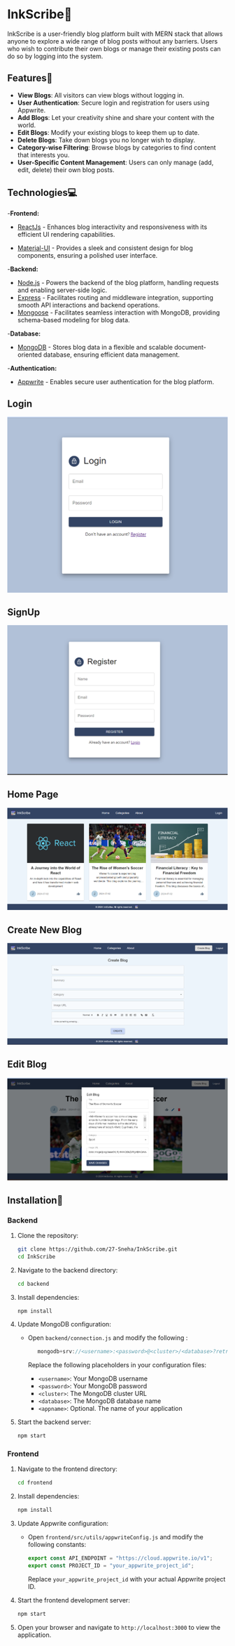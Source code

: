 # InkScribe📝

InkScribe is a user-friendly blog platform built with MERN stack that allows anyone to explore a wide range of blog posts without any barriers. Users who wish to contribute their own blogs or manage their existing posts can do so by logging into the system.

## Features🎯

- **View Blogs**: All visitors can view blogs without logging in.
- **User Authentication**: Secure login and registration for users using Appwrite.
- **Add Blogs**: Let your creativity shine and share your content with the world.
- **Edit Blogs**: Modify your existing blogs to keep them up to date.
- **Delete Blogs**: Take down blogs you no longer wish to display.
- **Category-wise Filtering**: Browse blogs by categories to find content that interests you.
- **User-Specific Content Management**: Users can only manage (add, edit, delete) their own blog posts.

## Technologies💻

-**Frontend:**

- [ReactJs](https://react.dev/learn) - Enhances blog interactivity and responsiveness with its efficient UI rendering capabilities.

- [Material-UI](https://mui.com/material-ui/getting-started/) - Provides a sleek and consistent design for blog components, ensuring a polished user interface.

-**Backend:**

- [Node.js](https://nodejs.org/en) - Powers the backend of the blog platform, handling requests and enabling server-side logic.
- [Express](https://recoiljs.org/docs/introduction/getting-started) - Facilitates routing and middleware integration, supporting smooth API interactions and backend operations.
- [Mongoose](https://mongoosejs.com/) - Facilitates seamless interaction with MongoDB, providing schema-based modeling for blog data.

-**Database:**

- [MongoDB](https://www.mongodb.com/cloud/atlas/register) - Stores blog data in a flexible and scalable document-oriented database, ensuring efficient data management.

-**Authentication:**

- [Appwrite](https://appwrite.io/) - Enables secure user authentication for the blog platform.

## Login

![Login](./frontend/src/images/Login-Page.png)

## SignUp

![SignUp](./frontend/src/images/Register-Page.png)

## Home Page

![Home Page](./frontend/src/images/Home-Page_all.png)

## Create New Blog

![Create New Blog](./frontend/src/images/CreateBlog-Page.png)

## Edit Blog

![Edit Blog](./frontend/src/images/EditBlog-Page.png)

## Installation🚀

### Backend

1. Clone the repository:

   ```sh
   git clone https://github.com/27-Sneha/InkScribe.git
   cd InkScribe
   ```

2. Navigate to the backend directory:

   ```sh
   cd backend
   ```

3. Install dependencies:

   ```sh
   npm install
   ```

4. Update MongoDB configuration:

   - Open `backend/connection.js` and modify the following :

     ```javascript
        mongodb+srv://<username>:<password>@<cluster>/<database>?retryWrites=true&w=majority&appName=<appname>
     ```

     Replace the following placeholders in your configuration files:

     - `<username>`: Your MongoDB username
     - `<password>`: Your MongoDB password
     - `<cluster>`: The MongoDB cluster URL
     - `<database>`: The MongoDB database name
     - `<appname>`: Optional. The name of your application

5. Start the backend server:
   ```sh
   npm start
   ```

### Frontend

1. Navigate to the frontend directory:

   ```sh
   cd frontend
   ```

2. Install dependencies:

   ```sh
   npm install
   ```

3. Update Appwrite configuration:

   - Open `frontend/src/utils/appwriteConfig.js` and modify the following constants:
     ```javascript
     export const API_ENDPOINT = "https://cloud.appwrite.io/v1";
     export const PROJECT_ID = "your_appwrite_project_id";
     ```
     Replace `your_appwrite_project_id` with your actual Appwrite project ID.

4. Start the frontend development server:

   ```sh
   npm start
   ```

5. Open your browser and navigate to `http://localhost:3000` to view the application.
